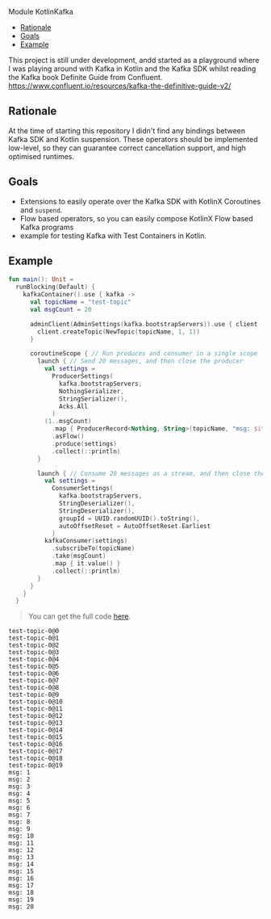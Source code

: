 Module KotlinKafka

<!--- TEST_NAME ReadmeTest -->
<!--- TOC -->

* [Rationale](#rationale)
* [Goals](#goals)
* [Example](#example)

<!--- END -->

This project is still under development, andd started as a playground where I was playing around with Kafka in Kotlin and the Kafka SDK whilst reading the Kafka book Definite Guide from Confluent.
https://www.confluent.io/resources/kafka-the-definitive-guide-v2/

## Rationale

At the time of starting this repository I didn't find any bindings between Kafka SDK and Kotlin suspension.
These operators should be implemented low-level, so they can guarantee correct cancellation support, and high optimised runtimes.

## Goals

 - Extensions to easily operate over the Kafka SDK with KotlinX Coroutines and `suspend`.
 - Flow based operators, so you can easily compose KotlinX Flow based Kafka programs
 - example for testing Kafka with Test Containers in Kotlin.

## Example

<!--- INCLUDE
import arrow.fx.coroutines.Resource
import arrow.fx.coroutines.computations.resource
import arrow.fx.coroutines.fromAutoCloseable
import com.github.nomisRev.kafka.Acks
import com.github.nomisRev.kafka.AdminSettings
import com.github.nomisRev.kafka.AutoOffsetReset
import com.github.nomisRev.kafka.ConsumerSettings
import com.github.nomisRev.kafka.NothingSerializer
import com.github.nomisRev.kafka.ProducerSettings
import com.github.nomisRev.kafka.adminClient
import com.github.nomisRev.kafka.createTopic
import com.github.nomisRev.kafka.kafkaConsumer
import com.github.nomisRev.kafka.produce
import com.github.nomisRev.kafka.subscribeTo
import java.util.UUID
import kotlinx.coroutines.Dispatchers.Default
import kotlinx.coroutines.Dispatchers.IO
import kotlinx.coroutines.coroutineScope
import kotlinx.coroutines.flow.asFlow
import kotlinx.coroutines.flow.collect
import kotlinx.coroutines.flow.map
import kotlinx.coroutines.flow.take
import kotlinx.coroutines.launch
import kotlinx.coroutines.runBlocking
import kotlinx.coroutines.runInterruptible
import org.apache.kafka.clients.admin.NewTopic
import org.apache.kafka.clients.producer.ProducerRecord
import org.apache.kafka.common.serialization.StringDeserializer
import org.apache.kafka.common.serialization.StringSerializer
import org.testcontainers.containers.KafkaContainer
import org.testcontainers.utility.DockerImageName

fun kafkaContainer(
  fullImageName: String = "confluentinc/cp-kafka:6.2.1"
): Resource<KafkaContainer> = resource {
  val kafka =
    Resource.fromAutoCloseable { KafkaContainer(DockerImageName.parse(fullImageName)) }.bind()
  // start is an interruptible blocking Java method
  runInterruptible(IO) { kafka.start() }
  kafka
}
-->
```kotlin
fun main(): Unit =
  runBlocking(Default) {
    kafkaContainer().use { kafka ->
      val topicName = "test-topic"
      val msgCount = 20

      adminClient(AdminSettings(kafka.bootstrapServers)).use { client ->
        client.createTopic(NewTopic(topicName, 1, 1))
      }

      coroutineScope { // Run produces and consumer in a single scope
        launch { // Send 20 messages, and then close the producer
          val settings =
            ProducerSettings(
              kafka.bootstrapServers,
              NothingSerializer,
              StringSerializer(),
              Acks.All
            )
          (1..msgCount)
            .map { ProducerRecord<Nothing, String>(topicName, "msg: $it") }
            .asFlow()
            .produce(settings)
            .collect(::println)
        }

        launch { // Consume 20 messages as a stream, and then close the consumer
          val settings =
            ConsumerSettings(
              kafka.bootstrapServers,
              StringDeserializer(),
              StringDeserializer(),
              groupId = UUID.randomUUID().toString(),
              autoOffsetReset = AutoOffsetReset.Earliest
            )
          kafkaConsumer(settings)
            .subscribeTo(topicName)
            .take(msgCount)
            .map { it.value() }
            .collect(::println)
        }
      }
    }
  }
```

> You can get the full code [here](guide/example/example-readme-01.kt).

```text
test-topic-0@0
test-topic-0@1
test-topic-0@2
test-topic-0@3
test-topic-0@4
test-topic-0@5
test-topic-0@6
test-topic-0@7
test-topic-0@8
test-topic-0@9
test-topic-0@10
test-topic-0@11
test-topic-0@12
test-topic-0@13
test-topic-0@14
test-topic-0@15
test-topic-0@16
test-topic-0@17
test-topic-0@18
test-topic-0@19
msg: 1
msg: 2
msg: 3
msg: 4
msg: 5
msg: 6
msg: 7
msg: 8
msg: 9
msg: 10
msg: 11
msg: 12
msg: 13
msg: 14
msg: 15
msg: 16
msg: 17
msg: 18
msg: 19
msg: 20
```
<!--- TEST -->

